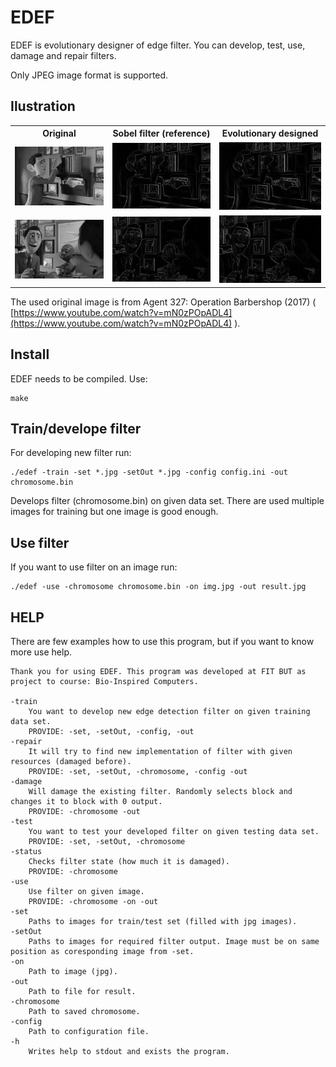 # EDEF
EDEF is evolutionary designer of edge filter. You can develop, test, use, damage and repair filters.

Only JPEG image format is supported.

## Ilustration
<table>
	<tr>
		<th>Original</th>
		<th>Sobel filter (reference)</th>
		<th>Evolutionary designed</th>
	</tr>
	<tr>
		<td><img src="data/orig.jpg" width="300" alt="original"></td>
		<td><img src="data/sobel.jpg" width="300" alt="Sobel filter"></td>
		<td><img src="data/evo.jpg" width="300" alt="Evolutionary designed"></td>
	</tr>
	<tr>
		<td><img src="data/orig2.jpg" width="300" alt="original"></td>
		<td><img src="data/sobel2.jpg" width="300" alt="Sobel filter"></td>
		<td><img src="data/evo2.jpg" width="300" alt="Evolutionary designed"></td>
	</tr>
</table>

The used original image is from Agent 327: Operation Barbershop (2017) ( [https://www.youtube.com/watch?v=mN0zPOpADL4](https://www.youtube.com/watch?v=mN0zPOpADL4) ).
## Install
EDEF needs to be compiled. Use:

    make


## Train/develope filter
For developing new filter run:

    ./edef -train -set *.jpg -setOut *.jpg -config config.ini -out chromosome.bin

Develops filter (chromosome.bin) on given data set. There are used multiple images for training but one image is good enough.

## Use filter
If you want to use filter on an image run:

    ./edef -use -chromosome chromosome.bin -on img.jpg -out result.jpg


## HELP

There are few examples how to use this program, but if you want to know more use help.

    Thank you for using EDEF. This program was developed at FIT BUT as project to course: Bio-Inspired Computers.

	-train
		You want to develop new edge detection filter on given training data set.
		PROVIDE: -set, -setOut, -config, -out
	-repair
		It will try to find new implementation of filter with given resources (damaged before).
		PROVIDE: -set, -setOut, -chromosome, -config -out
	-damage
		Will damage the existing filter. Randomly selects block and changes it to block with 0 output.
		PROVIDE: -chromosome -out
	-test
		You want to test your developed filter on given testing data set.
		PROVIDE: -set, -setOut, -chromosome
	-status
		Checks filter state (how much it is damaged).
		PROVIDE: -chromosome
	-use
		Use filter on given image.
		PROVIDE: -chromosome -on -out
	-set
		Paths to images for train/test set (filled with jpg images).
	-setOut
		Paths to images for required filter output. Image must be on same position as coresponding image from -set.
	-on
		Path to image (jpg).
	-out
		Path to file for result.
	-chromosome
		Path to saved chromosome.
	-config
		Path to configuration file.
	-h
		Writes help to stdout and exists the program.
